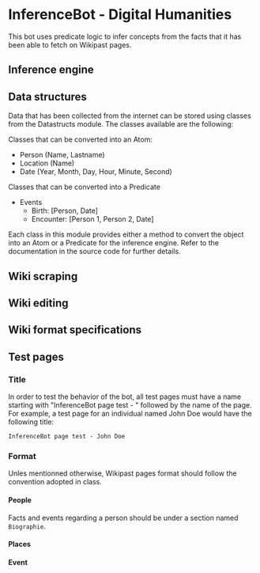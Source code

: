 # InferenceBot - Digital Humanities
This bot uses predicate logic to infer concepts from the facts that it has been able to fetch on Wikipast pages.

## Inference engine

## Data structures
Data that has been collected from the internet can be stored using classes from the Datastructs
module. The classes available are the following:

Classes that can be converted into an Atom:

* Person (Name, Lastname)
* Location (Name)
* Date (Year, Month, Day, Hour, Minute, Second)

Classes that can be converted into a Predicate

* Events
    * Birth: [Person, Date]
    * Encounter: [Person 1, Person 2, Date]

Each class in this module provides either a method to convert the object into an Atom 
or a Predicate for the inference engine. Refer to the documentation in the source code for further details.

## Wiki scraping

## Wiki editing

## Wiki format specifications

## Test pages

### Title
In order to test the behavior of the bot, all test pages must have a name starting with "InferenceBot page test - "
followed by the name of the page. For example, a test page for an individual named John Doe would have the following
title:

```
InferenceBot page test - John Doe
```

### Format
Unles mentionned otherwise, Wikipast pages format should follow the convention adopted in class.
#### People
Facts and events regarding a person should be under a section named `Biographie`.
#### Places

#### Event